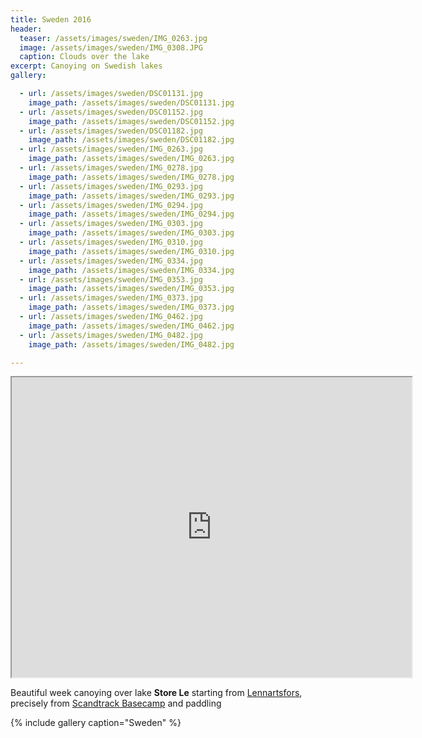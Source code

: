 ```yaml
---
title: Sweden 2016
header:
  teaser: /assets/images/sweden/IMG_0263.jpg
  image: /assets/images/sweden/IMG_0308.JPG
  caption: Clouds over the lake
excerpt: Canoying on Swedish lakes
gallery:

  - url: /assets/images/sweden/DSC01131.jpg
    image_path: /assets/images/sweden/DSC01131.jpg
  - url: /assets/images/sweden/DSC01152.jpg
    image_path: /assets/images/sweden/DSC01152.jpg
  - url: /assets/images/sweden/DSC01182.jpg
    image_path: /assets/images/sweden/DSC01182.jpg
  - url: /assets/images/sweden/IMG_0263.jpg
    image_path: /assets/images/sweden/IMG_0263.jpg
  - url: /assets/images/sweden/IMG_0278.jpg
    image_path: /assets/images/sweden/IMG_0278.jpg
  - url: /assets/images/sweden/IMG_0293.jpg
    image_path: /assets/images/sweden/IMG_0293.jpg
  - url: /assets/images/sweden/IMG_0294.jpg
    image_path: /assets/images/sweden/IMG_0294.jpg
  - url: /assets/images/sweden/IMG_0303.jpg
    image_path: /assets/images/sweden/IMG_0303.jpg
  - url: /assets/images/sweden/IMG_0310.jpg
    image_path: /assets/images/sweden/IMG_0310.jpg
  - url: /assets/images/sweden/IMG_0334.jpg
    image_path: /assets/images/sweden/IMG_0334.jpg
  - url: /assets/images/sweden/IMG_0353.jpg
    image_path: /assets/images/sweden/IMG_0353.jpg
  - url: /assets/images/sweden/IMG_0373.jpg
    image_path: /assets/images/sweden/IMG_0373.jpg
  - url: /assets/images/sweden/IMG_0462.jpg
    image_path: /assets/images/sweden/IMG_0462.jpg
  - url: /assets/images/sweden/IMG_0482.jpg
    image_path: /assets/images/sweden/IMG_0482.jpg

---
```


<iframe src="https://www.google.com/maps/d/embed?mid=185Bm6iIFOzZSVtOAhIyqknVxfgU" width="640" height="480"></iframe>

Beautiful week canoying over lake **Store Le** starting from [Lennartsfors](https://www.google.com/maps/place/672+92+Lennartsfors,+Sweden/@59.3189614,11.9080772,17z/data=!3m1!4b1!4m5!3m4!1s0x4643876ad4f6c769:0x15c4c68079b06d90!8m2!3d59.3190026!4d11.9102097?hl=en), precisely from [Scandtrack Basecamp](https://www.google.com/maps/place/Scandtrack+Basiscamp/@59.3231255,11.8956037,15.5z/data=!4m5!3m4!1s0x0:0xd086e85d4272a4ee!8m2!3d59.325938!4d11.8895727?hl=en) and paddling

{% include gallery caption="Sweden" %}
